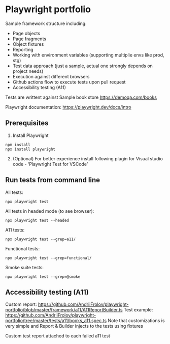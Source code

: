 # Playwright portfolio
Sample framework structure including:
- Page objects
- Page fragments
- Object fixtures
- Reporting
- Working with environment variables (supporting multiplie envs like prod, stg)
- Test data approach (just a sample, actual one strongly depends on project needs)
- Execution against different browsers
- Github actions flow to execute tests upon pull request
- Accessibility testing (A11)

Tests are writtent against Sample book store https://demoqa.com/books

Playwright documentation: https://playwright.dev/docs/intro 

## Prerequisites
1. Install Playwright

```shell 
npm install 
npx install playwright
```

2. (Optional) For better experience install following plugin for Visual studio code - ‘Playwright Test for VSCode’

## Run tests from command line
All tests:
```
npx playwright test
```

All tests in headed mode (to see browser):
```
npx playwright test --headed
```

A11 tests:
```
npx playwright test --grep=a11/
```

Functional tests:
```
npx playwright test --grep=functional/
```

Smoke suite tests:
```
npx playwright test --grep=@smoke
```




## Accessibility testing (A11)
Custom report: https://github.com/AndriiFrolov/playwright-portfolio/blob/master/framework/a11/A11ReportBuilder.ts 
Test example: https://github.com/AndriiFrolov/playwright-portfolio/tree/master/tests/a11/books_a11.spec.ts
Note that customizations is very simple and Report & Builder injects to the tests using fixtures

Custom test report attached to each failed a11 test
